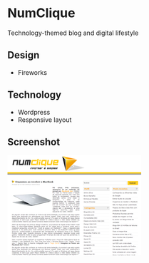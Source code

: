 # NumClique
Technology-themed blog and digital lifestyle

## Design
* Fireworks

## Technology
* Wordpress
* Responsive layout

## Screenshot

![Screenshot blog](https://github.com/JoaresMiranda/2007-NumClique/blob/master/screenshot.png)